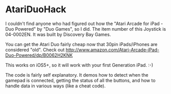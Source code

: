 AtariDuoHack
============

I couldn't find anyone who had figured out how the "Atari Arcade for iPad - Duo Powered" by "Duo Games", so I did.
The item number of this Joystick is 04-0002EN. It was built by Discovery Bay Games.

You can get the Atari Duo fairly cheap now that 30pin iPads/iPhones are considered "old". Check out http://www.amazon.com/Atari-Arcade-iPad-Duo-Powered/dp/B0062H2KNK

This works on iOS5+, so it will work with your first Generation iPad. :-)

The code is fairly self explanatory. It demos how to detect when the gamepad is connected, getting the status of all the buttons, and how to handle data in various ways (like a cheat code).
